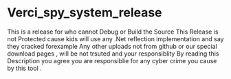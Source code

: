 # Verci_spy_system_release
This is a release for who cannot Debug or Build the Source 
This Release is not Protected cause kids will use any .Net reflection implementation and say they cracked forexample 
Any other uploads not from github or our special download pages , will be not trsuted and your responsiblity
By reading this Description you agree you are responsiblie for any cyber crime you cause by this tool . 
